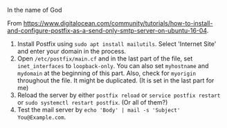 In the name of God

From https://www.digitalocean.com/community/tutorials/how-to-install-and-configure-postfix-as-a-send-only-smtp-server-on-ubuntu-16-04.

1. Install Postfix using `sudo apt install mailutils`. Select 'Internet Site' and enter your domain in the process.
2. Open `/etc/postfix/main.cf` and in the last part of the file, set `inet_interfaces` to `loopback-only`. You can also set `myhostname` and `mydomain` at the beginning of this part. Also, check for `myorigin` throughout the file. It might be duplicated. (It is set in the last part for me)
3. Reload the server by either `postfix reload` or `service postfix restart` or `sudo systemctl restart postfix`. (Or all of them?)
4. Test the mail server by `echo 'Body' | mail -s 'Subject' You@Example.com`.